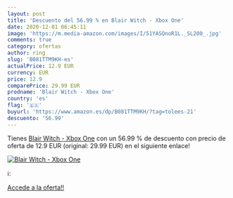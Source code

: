 ```yaml
---
layout: post
title: 'Descuento del 56.99 % en Blair Witch - Xbox One'
date: 2020-12-01 06:45:11
image: 'https://m.media-amazon.com/images/I/51YASQnoR1L._SL200_.jpg'
comments: true
category: ofertas
author: ring
slug: 'B081TTM9KH-es'
actualPrice: 12.9 EUR
currency: EUR
price: 12.9
comparePrice: 29.99 EUR
prodname: 'Blair Witch - Xbox One'
country: 'es'
flag: '🇪🇸'
buyurl: 'https://www.amazon.es/dp/B081TTM9KH/?tag=tolees-21'
descuento: '56.99'
---
```


Tienes [Blair Witch - Xbox One](https://www.amazon.es/dp/B081TTM9KH/?tag=tolees-21) con un 56.99 % de descuento con precio de oferta de 12.9 EUR (original: 29.99 EUR) en el siguiente enlace!

[![Blair Witch - Xbox One](https://m.media-amazon.com/images/I/51YASQnoR1L._SL200_.jpg)](https://www.amazon.es/dp/B081TTM9KH/?tag=tolees-21)

ℹ️:


[Accede a la oferta!!](https://www.amazon.es/dp/B081TTM9KH/?tag=tolees-21)

